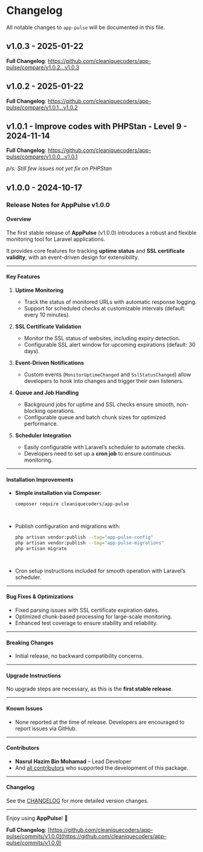 # Changelog

All notable changes to `app-pulse` will be documented in this file.

## v1.0.3 - 2025-01-22

**Full Changelog**: https://github.com/cleaniquecoders/app-pulse/compare/v1.0.2...v1.0.3

## v1.0.2 - 2025-01-22

**Full Changelog**: https://github.com/cleaniquecoders/app-pulse/compare/v1.0.1...v1.0.2

## v1.0.1 - Improve codes with PHPStan - Level 9 - 2024-11-14

**Full Changelog**: https://github.com/cleaniquecoders/app-pulse/compare/v1.0.0...v1.0.1

*p/s: Still few issues not yet fix on PHPStan*

## v1.0.0 - 2024-10-17

### **Release Notes for AppPulse v1.0.0**

#### **Overview**

The first stable release of **AppPulse** (v1.0.0) introduces a robust and flexible monitoring tool for Laravel applications.

It provides core features for tracking **uptime status** and **SSL certificate validity**, with an event-driven design for extensibility.


---

#### **Key Features**

1. **Uptime Monitoring**
   
   - Track the status of monitored URLs with automatic response logging.
   - Support for scheduled checks at customizable intervals (default: every 10 minutes).
   
2. **SSL Certificate Validation**
   
   - Monitor the SSL status of websites, including expiry detection.
   - Configurable SSL alert window for upcoming expirations (default: 30 days).
   
3. **Event-Driven Notifications**
   
   - Custom events (`MonitorUptimeChanged` and `SslStatusChanged`) allow developers to hook into changes and trigger their own listeners.
   
4. **Queue and Job Handling**
   
   - Background jobs for uptime and SSL checks ensure smooth, non-blocking operations.
   - Configurable queue and batch chunk sizes for optimized performance.
   
5. **Scheduler Integration**
   
   - Easily configurable with Laravel’s scheduler to automate checks.
   - Developers need to set up a **cron job** to ensure continuous monitoring.
   


---

#### **Installation Improvements**

- **Simple installation via Composer**:
  
  ```bash
  composer require cleaniquecoders/app-pulse
  
  
  
  
  ```
- Publish configuration and migrations with:
  
  ```bash
  php artisan vendor:publish --tag="app-pulse-config"
  php artisan vendor:publish --tag="app-pulse-migrations"
  php artisan migrate
  
  
  
  
  ```
- Cron setup instructions included for smooth operation with Laravel’s scheduler.
  


---

#### **Bug Fixes & Optimizations**

- Fixed parsing issues with SSL certificate expiration dates.
- Optimized chunk-based processing for large-scale monitoring.
- Enhanced test coverage to ensure stability and reliability.


---

#### **Breaking Changes**

- Initial release, no backward compatibility concerns.


---

#### **Upgrade Instructions**

No upgrade steps are necessary, as this is the **first stable release**.


---

#### **Known Issues**

- None reported at the time of release. Developers are encouraged to report issues via GitHub.


---

#### **Contributors**

- **Nasrul Hazim Bin Mohamad** – Lead Developer
- And [all contributors](../../contributors) who supported the development of this package.


---

#### **Changelog**

See the [CHANGELOG](CHANGELOG.md) for more detailed version changes.


---

Enjoy using **AppPulse**! 🚀

**Full Changelog**: [https://github.com/cleaniquecoders/app-pulse/commits/v1.0.0](https://github.com/cleaniquecoders/app-pulse/commits/v1.0.0)
